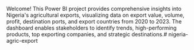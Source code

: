 Welcome! This Power BI project provides comprehensive insights into Nigeria's agricultural exports, visualizing data on export value, volume, profit, destination ports, and export countries from 2020 to 2023. The dashboard enables stakeholders to identify trends, high-performing products, top exporting companies, and strategic destinations.# nigeria-agric-export
